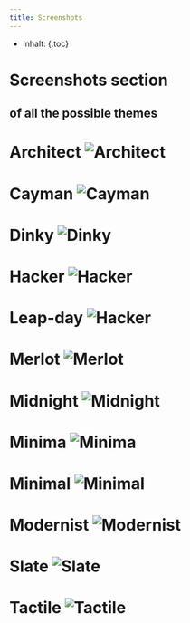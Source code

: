 ```yaml
---
title: Screenshots
---
```

* Inhalt:
{:toc}

# Screenshots section
## of all the possible themes


# Architect ![Architect](./Screenshots/Architect.jpg)
# Cayman ![Cayman](./Screenshots/Cayman.jpg)
# Dinky ![Dinky](./Screenshots/Dinky.jpg)
# Hacker ![Hacker](./Screenshots/Hacker.jpg)
# Leap-day ![Hacker](./Screenshots/Leap-day.jpg)
# Merlot ![Merlot](./Screenshots/Merlot.jpg)
# Midnight ![Midnight](./Screenshots/Midnight.jpg)
# Minima ![Minima](./Screenshots/Minima.jpg)
# Minimal ![Minimal](./Screenshots/Minimal.jpg)
# Modernist ![Modernist](./Screenshots/Modernist.jpg)
# Slate ![Slate](./Screenshots/Slate.jpg)
# Tactile ![Tactile](./Screenshots/Tactile.jpg)

